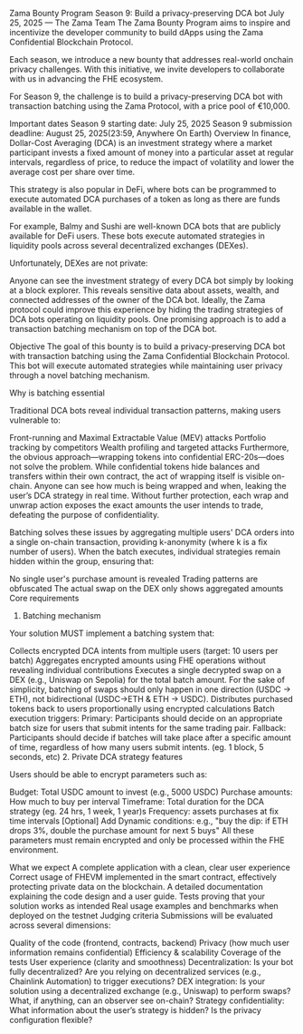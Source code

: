 Zama Bounty Program Season 9: Build a privacy-preserving DCA bot July 25, 2025 — The Zama Team The Zama Bounty Program
aims to inspire and incentivize the developer community to build dApps using the Zama Confidential Blockchain Protocol.

Each season, we introduce a new bounty that addresses real-world onchain privacy challenges. With this initiative, we
invite developers to collaborate with us in advancing the FHE ecosystem.

For Season 9, the challenge is to build a privacy-preserving DCA bot with transaction batching using the Zama Protocol,
with a price pool of €10,000.

Important dates Season 9 starting date: July 25, 2025 Season 9 submission deadline: August 25, 2025(23:59, Anywhere On
Earth) Overview In finance, Dollar-Cost Averaging (DCA) is an investment strategy where a market participant invests a
fixed amount of money into a particular asset at regular intervals, regardless of price, to reduce the impact of
volatility and lower the average cost per share over time.

This strategy is also popular in DeFi, where bots can be programmed to execute automated DCA purchases of a token as
long as there are funds available in the wallet.

For example, Balmy and Sushi are well-known DCA bots that are publicly available for DeFi users. These bots execute
automated strategies in liquidity pools across several decentralized exchanges (DEXes).

Unfortunately, DEXes are not private:

Anyone can see the investment strategy of every DCA bot simply by looking at a block explorer. This reveals sensitive
data about assets, wealth, and connected addresses of the owner of the DCA bot. Ideally, the Zama protocol could improve
this experience by hiding the trading strategies of DCA bots operating on liquidity pools. One promising approach is to
add a transaction batching mechanism on top of the DCA bot.

Objective The goal of this bounty is to build a privacy-preserving DCA bot with transaction batching using the Zama
Confidential Blockchain Protocol. This bot will execute automated strategies while maintaining user privacy through a
novel batching mechanism.

Why is batching essential

Traditional DCA bots reveal individual transaction patterns, making users vulnerable to:

Front-running and Maximal Extractable Value (MEV) attacks Portfolio tracking by competitors Wealth profiling and
targeted attacks Furthermore, the obvious approach—wrapping tokens into confidential ERC-20s—does not solve the problem.
While confidential tokens hide balances and transfers within their own contract, the act of wrapping itself is visible
on-chain. Anyone can see how much is being wrapped and when, leaking the user’s DCA strategy in real time. Without
further protection, each wrap and unwrap action exposes the exact amounts the user intends to trade, defeating the
purpose of confidentiality.

Batching solves these issues by aggregating multiple users' DCA orders into a single on-chain transaction, providing
k-anonymity (where k is a fix number of users). When the batch executes, individual strategies remain hidden within the
group, ensuring that:

No single user's purchase amount is revealed Trading patterns are obfuscated The actual swap on the DEX only shows
aggregated amounts Core requirements

1. Batching mechanism

Your solution MUST implement a batching system that:

Collects encrypted DCA intents from multiple users (target: 10 users per batch) Aggregates encrypted amounts using FHE
operations without revealing individual contributions Executes a single decrypted swap on a DEX (e.g., Uniswap on
Sepolia) for the total batch amount. For the sake of simplicity, batching of swaps should only happen in one direction
(USDC → ETH), not bidirectional (USDC→ETH & ETH → USDC). Distributes purchased tokens back to users proportionally using
encrypted calculations Batch execution triggers: Primary: Participants should decide on an appropriate batch size for
users that submit intents for the same trading pair. Fallback: Participants should decide if batches will take place
after a specific amount of time, regardless of how many users submit intents. (eg. 1 block, 5 seconds, etc) 2. Private
DCA strategy features

Users should be able to encrypt parameters such as:

Budget: Total USDC amount to invest (e.g., 5000 USDC) Purchase amounts: How much to buy per interval Timeframe: Total
duration for the DCA strategy (eg. 24 hrs, 1 week, 1 year)s Frequency: assets purchases at fix time intervals [Optional]
Add Dynamic conditions: e.g., "buy the dip: if ETH drops 3%, double the purchase amount for next 5 buys" All these
parameters must remain encrypted and only be processed within the FHE environment.

What we expect A complete application with a clean, clear user experience Correct usage of FHEVM implemented in the
smart contract, effectively protecting private data on the blockchain. A detailed documentation explaining the code
design and a user guide. Tests proving that your solution works as intended Real usage examples and benchmarks when
deployed on the testnet Judging criteria Submissions will be evaluated across several dimensions:

Quality of the code (frontend, contracts, backend) Privacy (how much user information remains confidential) Efficiency &
scalability Coverage of the tests User experience (clarity and smoothness) Decentralization: Is your bot fully
decentralized? Are you relying on decentralized services (e.g., Chainlink Automation) to trigger executions? DEX
integration: Is your solution using a decentralized exchange (e.g., Uniswap) to perform swaps? What, if anything, can an
observer see on-chain? Strategy confidentiality: What information about the user’s strategy is hidden? Is the privacy
configuration flexible?
